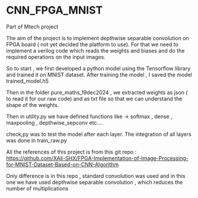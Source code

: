 # CNN_FPGA_MNIST
Part of Mtech project


The aim of the project is to implement depthwise separable convolution on FPGA board ( not yet decided the platform to use). For that we need to implement a verilog code which reads the weights and biases and do the 
required operations on the input images. 

So to start , we first developed a python model using the Tensorflow library and trained it on MNIST dataset. 
After training the model , I saved the model trained_model.h5

Then in the folder pure_maths_19dec2024 , we extracted weights as json ( to read it for our raw code) and as txt file so that we can understand the shape of the weights. 

Then in utility.py we have defined functions like -> softmax , dense , maxpooling , depthwise_sepconv etc....

check,py was to test the model after each layer. 
The integration of all layers was done in train_raw.py

All the references of this project is from this git repo : https://github.com/XAli-SHX/FPGA-Implementation-of-Image-Processing-for-MNIST-Dataset-Based-on-CNN-Algorithm

Only difference is in this repo , standard convolution was used and in this one we have used depthwise separable convolution , which reduces the number of multiplications
 
